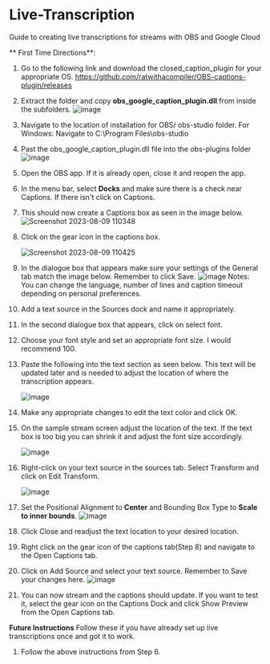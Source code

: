 # Live-Transcription
Guide to creating live transcriptions for streams with OBS and Google Cloud

** First Time Directions**:
1. Go to the following link and download the closed_caption_plugin for your appropriate OS.
   https://github.com/ratwithacompiler/OBS-captions-plugin/releases
2. Extract the folder and copy **obs_google_caption_plugin.dll** from inside the subfolders.
   ![image](https://github.com/sam-vokamancy/Live-Transcription/assets/136375094/3683242c-3618-47af-87d7-61a189d08fa1)
3. Navigate to the location of installation for OBS/ obs-studio folder. For Windows: Navigate to C:\Program Files\obs-studio
4. Past the obs_google_caption_plugin.dll file into the obs-plugins folder
   ![image](https://github.com/sam-vokamancy/Live-Transcription/assets/136375094/7751ed1e-e3a0-498f-96da-b1e2cc8e3496)
5. Open the OBS app. If it is already open, close it and reopen the app.
6. In the menu bar, select **Docks** and make sure there is a check near Captions. If there isn't click on Captions.
7. This should now create a Captions box as seen in the image below.
   ![Screenshot 2023-08-09 110348](https://github.com/sam-vokamancy/Live-Transcription/assets/136375094/ffff82fa-3383-474a-8736-408d3f067bb7)
8. Click on the gear icon in the captions box.
   
   ![Screenshot 2023-08-09 110425](https://github.com/sam-vokamancy/Live-Transcription/assets/136375094/cd4515ac-bf7f-4300-a3ed-92e1f6425625)
10. In the dialogue box that appears make sure your settings of the General tab match the image below. Remember to click Save.
    ![image](https://github.com/sam-vokamancy/Live-Transcription/assets/136375094/fbfff39d-ecb6-41f7-8447-cfc8270e0ffc)
   Notes: You can change the language, number of lines and caption timeout depending on personal preferences.
11. Add a text source in the Sources dock and name it appropriately.
12. In the second dialogue box that appears, click on select font.
13. Choose your font style and set an appropriate font size. I would recommend 100.
14. Paste the following into the text section as seen below. This text will be updated later and is needed to adjust the location of where the transcription appears.

    ![image](https://github.com/sam-vokamancy/Live-Transcription/assets/136375094/a0f6a825-37fd-4905-926d-93ae0a4c4182)
15. Make any appropriate changes to edit the text color and click OK.
16. On the sample stream screen adjust the location of the text. If the text box is too big you can shrink it and adjust the font size accordingly.

    ![image](https://github.com/sam-vokamancy/Live-Transcription/assets/136375094/2a9ccf22-bd29-4791-b4eb-852000528db2)

17. Right-click on your text source in the sources tab. Select Transform and click on Edit Transform.

    ![image](https://github.com/sam-vokamancy/Live-Transcription/assets/136375094/c1fe1d01-2619-4449-a026-13a5df350954)

19. Set the Positional Alignment to **Center** and Bounding Box Type to **Scale to inner bounds**.
    ![image](https://github.com/sam-vokamancy/Live-Transcription/assets/136375094/effe9882-9958-413e-903e-82e5c60d116d)
20. Click Close and readjust the text location to your desired location.
21. Right click on the gear icon of the captions tab(Step 8) and navigate to the Open Captions tab.
22. Click on Add Source and select your text source. Remember to Save your changes here.
    ![image](https://github.com/sam-vokamancy/Live-Transcription/assets/136375094/aacd3f30-bb92-48f1-a9dd-648aa17a3bf5)
23. You can now stream and the captions should update. If you want to test it, select the gear icon on the Captions Dock and click Show Preview from the Open Captions tab.

**Future Instructions**
Follow these if you have already set up live transcriptions once and got it to work.
1. Follow the above instructions from Step 6.

